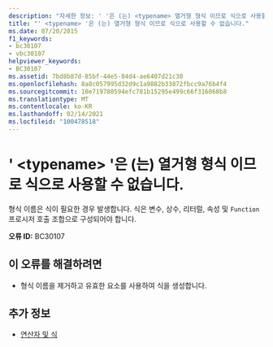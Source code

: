 ```yaml
---
description: "자세한 정보: ' '은 (는) <typename> 열거형 형식 이므로 식으로 사용할 수 없습니다."
title: "' <typename> '은 (는) 열거형 형식 이므로 식으로 사용할 수 없습니다."
ms.date: 07/20/2015
f1_keywords:
- bc30107
- vbc30107
helpviewer_keywords:
- BC30107
ms.assetid: 7bd8b87d-85bf-44e5-84d4-ae6407d21c30
ms.openlocfilehash: 8a8c057995d32d9c1a9882b33872fbcc9a76b4f4
ms.sourcegitcommit: 10e719780594efc781b15295e499c66f316068b8
ms.translationtype: MT
ms.contentlocale: ko-KR
ms.lasthandoff: 02/14/2021
ms.locfileid: "100478518"
---
```

# <a name="typename-is-an-enum-type-and-cannot-be-used-as-an-expression"></a>' \<typename> '은 (는) 열거형 형식 이므로 식으로 사용할 수 없습니다.

형식 이름은 식이 필요한 경우 발생합니다. 식은 변수, 상수, 리터럴, 속성 및 `Function` 프로시저 호출 조합으로 구성되어야 합니다.  
  
 **오류 ID:** BC30107  
  
## <a name="to-correct-this-error"></a>이 오류를 해결하려면  
  
- 형식 이름을 제거하고 유효한 요소를 사용하여 식을 생성합니다.  
  
## <a name="see-also"></a>추가 정보

- [연산자 및 식](../programming-guide/language-features/operators-and-expressions/index.md)

